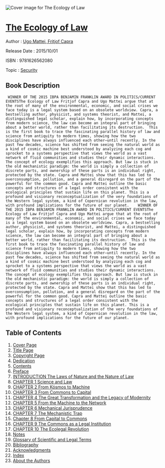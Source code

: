 ![Cover image for The Ecology of Law](https://imgdetail.ebookreading.net/cover/cover/security/EB9781626562080.jpg)

[The Ecology of Law](https://ebookreading.net/view/book/The+Ecology+of+Law-EB9781626562080_1.html "The Ecology of Law")
====================================================================================================================

Author : [Ugo Mattei](https://ebookreading.net/search/author/Ugo+Mattei),[ Fritjof Capra](https://ebookreading.net/search/author/+Fritjof+Capra)

Release Date : 2015/10/01

ISBN : 9781626562080

Topic : [Security](https://ebookreading.net/search/category/security)

Book Description
-----------------

     WINNER OF THE 2015 IBPA BENJAMIN FRANKLIN AWARD IN POLITICS/CURRENT EVENTSThe Ecology of Law Fritjof Capra and Ugo Mattei argue that at the root of many of the environmental, economic, and social crises we face today is a legal system based on an obsolete worldview. Capra, a bestselling author, physicist, and systems theorist, and Mattei, a distinguished legal scholar, explain how, by incorporating concepts from modern science, the law can become an integral part of bringing about a better world, rather than facilitating its destruction.  This is the first book to trace the fascinating parallel history of law and science from antiquity to modern times, showing how the two disciplines have always influenced each other—until recently. In the past few decades, science has shifted from seeing the natural world as a kind of cosmic machine best understood by analyzing each cog and sprocket to a systems perspective that views the world as a vast network of fluid communities and studies their dynamic interactions. The concept of ecology exemplifies this approach. But law is stuck in the old mechanistic paradigm: the world is simply a collection of discrete parts, and ownership of these parts is an individual right, protected by the state. Capra and Mattei show that this has led to overconsumption, pollution, and a general disregard on the part of the powerful for the common good. Capra and Mattei outline the basic concepts and structures of a legal order consistent with the ecological principles that sustain life on this planet. This is a profound and visionary reconceptualization of the very foundations of the Western legal system, a kind of Copernican revolution in the law, with profound implications for the future of our planet.    WINNER OF THE 2015 IBPA BENJAMIN FRANKLIN AWARD IN POLITICS/CURRENT EVENTSThe Ecology of Law Fritjof Capra and Ugo Mattei argue that at the root of many of the environmental, economic, and social crises we face today is a legal system based on an obsolete worldview. Capra, a bestselling author, physicist, and systems theorist, and Mattei, a distinguished legal scholar, explain how, by incorporating concepts from modern science, the law can become an integral part of bringing about a better world, rather than facilitating its destruction.  This is the first book to trace the fascinating parallel history of law and science from antiquity to modern times, showing how the two disciplines have always influenced each other—until recently. In the past few decades, science has shifted from seeing the natural world as a kind of cosmic machine best understood by analyzing each cog and sprocket to a systems perspective that views the world as a vast network of fluid communities and studies their dynamic interactions. The concept of ecology exemplifies this approach. But law is stuck in the old mechanistic paradigm: the world is simply a collection of discrete parts, and ownership of these parts is an individual right, protected by the state. Capra and Mattei show that this has led to overconsumption, pollution, and a general disregard on the part of the powerful for the common good. Capra and Mattei outline the basic concepts and structures of a legal order consistent with the ecological principles that sustain life on this planet. This is a profound and visionary reconceptualization of the very foundations of the Western legal system, a kind of Copernican revolution in the law, with profound implications for the future of our planet.                 
Table of Contents
-----------------

1. [Cover Page](https://ebookreading.net/view/book/The+Ecology+of+Law-EB9781626562080_1.html)
1. [Title Page](https://ebookreading.net/view/book/The+Ecology+of+Law-EB9781626562080_3.html)
1. [Copyright Page](https://ebookreading.net/view/book/The+Ecology+of+Law-EB9781626562080_4.html)
1. [Dedication](https://ebookreading.net/view/book/The+Ecology+of+Law-EB9781626562080_6.html#ch005_1)
1. [Contents](https://ebookreading.net/view/book/The+Ecology+of+Law-EB9781626562080_7.html#ch006_1)
1. [Preface](https://ebookreading.net/view/book/The+Ecology+of+Law-EB9781626562080_0.html#ch007_1)
1. [INTRODUCTION The Laws of Nature and the Nature of Law](https://ebookreading.net/view/book/The+Ecology+of+Law-EB9781626562080_10.html#ch008_1)
1. [CHAPTER 1 Science and Law](https://ebookreading.net/view/book/The+Ecology+of+Law-EB9781626562080_11.html#ch009_1)
1. [CHAPTER 2 From Kósmos to Machine](https://ebookreading.net/view/book/The+Ecology+of+Law-EB9781626562080_12.html#ch010_1)
1. [CHAPTER 3 From Commons to Capital](https://ebookreading.net/view/book/The+Ecology+of+Law-EB9781626562080_13.html#ch011_1)
1. [CHAPTER 4 The Great Transformation and the Legacy of Modernity](https://ebookreading.net/view/book/The+Ecology+of+Law-EB9781626562080_14.html#ch012_1)
1. [CHAPTER 5 From the Machine to the Network](https://ebookreading.net/view/book/The+Ecology+of+Law-EB9781626562080_15.html#ch014_1)
1. [CHAPTER 6 Mechanical Jurisprudence](https://ebookreading.net/view/book/The+Ecology+of+Law-EB9781626562080_16.html#ch015_1)
1. [CHAPTER 7 The Mechanistic Trap](https://ebookreading.net/view/book/The+Ecology+of+Law-EB9781626562080_17.html#ch016_1)
1. [Chapter 8 From Capital to Commons](https://ebookreading.net/view/book/The+Ecology+of+Law-EB9781626562080_18.html#ch017_1)
1. [CHAPTER 9  The Commons as a Legal Institution](https://ebookreading.net/view/book/The+Ecology+of+Law-EB9781626562080_19.html#ch019_1)
1. [CHAPTER 10 The Ecolegal Revolution](https://ebookreading.net/view/book/The+Ecology+of+Law-EB9781626562080_20.html#ch020_1)
1. [Notes](https://ebookreading.net/view/book/The+Ecology+of+Law-EB9781626562080_21.html#ch021_1)
1. [Glossary of Scientific and Legal Terms](https://ebookreading.net/view/book/The+Ecology+of+Law-EB9781626562080_22.html#ch022_1)
1. [Bibliography](https://ebookreading.net/view/book/The+Ecology+of+Law-EB9781626562080_23.html#ch023_1)
1. [Acknowledgments](https://ebookreading.net/view/book/The+Ecology+of+Law-EB9781626562080_24.html#ch024_1)
1. [Index](https://ebookreading.net/view/book/The+Ecology+of+Law-EB9781626562080_25.html#ch025_1)
1. [About the Authors](https://ebookreading.net/view/book/The+Ecology+of+Law-EB9781626562080_26.html#ch026_1)
